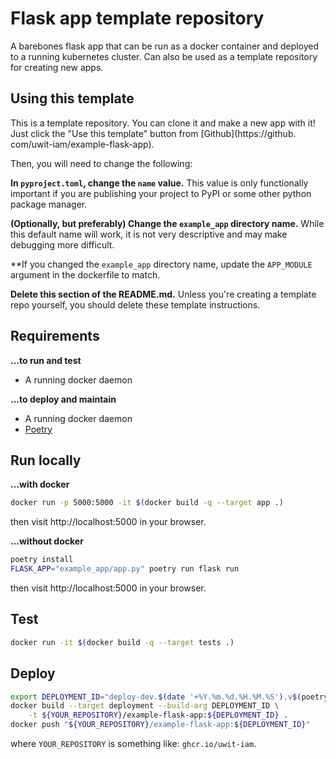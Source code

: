 # Flask app template repository 

A barebones flask app that can be run as a docker container and deployed to 
a running kubernetes cluster. Can also be used as a template
repository for creating new apps.

## Using this template

This is a template repository. You can clone it and make a new app with it!
Just click the "Use this template" button from [Github](https://github.
com/uwit-iam/example-flask-app).

Then, you will need to change the following:

**In `pyproject.toml`, change the `name` value.** This value is only 
functionally important if you are publishing your project to PyPI or some other 
python package manager.

**(Optionally, but preferably) Change the `example_app` directory name.** 
While this default name will work, it is 
not very descriptive and may make debugging more difficult. 

**If you changed the `example_app` directory name, update the `APP_MODULE` argument 
in the dockerfile to match.

**Delete this section of the README.md.** Unless you're creating a template repo 
yourself, you should delete these template instructions.

## Requirements

**...to run and test**

- A running docker daemon

**...to deploy and maintain**

- A running docker daemon
- [Poetry](https://python-poetry.org) 

## Run locally


**...with docker**

```bash
docker run -p 5000:5000 -it $(docker build -q --target app .)
```

then visit http://localhost:5000 in your browser.

**...without docker**


```bash
poetry install
FLASK_APP="example_app/app.py" poetry run flask run
```

then visit http://localhost:5000 in your browser.


## Test

```bash
docker run -it $(docker build -q --target tests .)
```

## Deploy

```bash
export DEPLOYMENT_ID="deploy-dev.$(date '+%Y.%m.%d.%H.%M.%S').v$(poetry version -s 2>/dev/null)"
docker build --target deployment --build-arg DEPLOYMENT_ID \
    -t ${YOUR_REPOSITORY}/example-flask-app:${DEPLOYMENT_ID} .
docker push "${YOUR_REPOSITORY}/example-flask-app:${DEPLOYMENT_ID}"
```

where `YOUR_REPOSITORY` is something like: `ghcr.io/uwit-iam`. 
